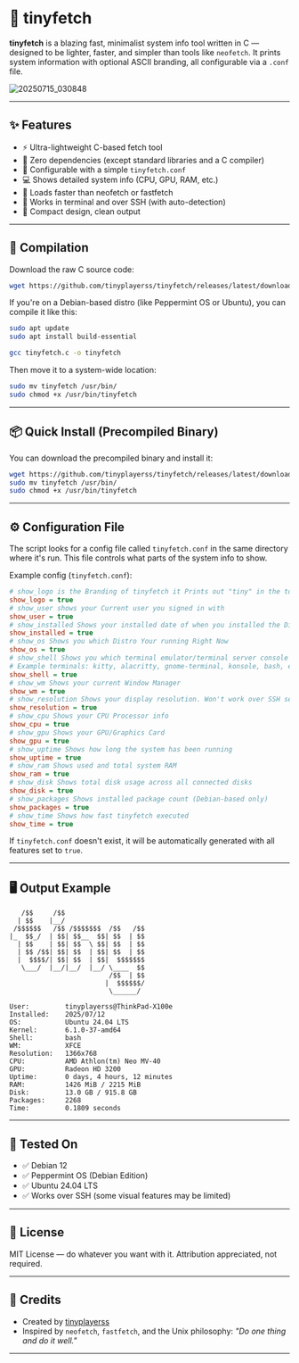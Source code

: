 # 🐧 tinyfetch

**tinyfetch** is a blazing fast, minimalist system info tool written in C — designed to be lighter, faster, and simpler than tools like `neofetch`. It prints system information with optional ASCII branding, all configurable via a `.conf` file.

![20250715_030848](https://github.com/user-attachments/assets/dc128ac7-4ad4-45d8-aec7-61642f325003)

---

## ✨ Features

- ⚡ Ultra-lightweight C-based fetch tool
- 🧠 Zero dependencies (except standard libraries and a C compiler)
- 🧰 Configurable with a simple `tinyfetch.conf`
- 💻 Shows detailed system info (CPU, GPU, RAM, etc.)
- 🚀 Loads faster than neofetch or fastfetch
- 🐚 Works in terminal and over SSH (with auto-detection)
- 📏 Compact design, clean output

---

## 🔧 Compilation

Download the raw C source code:

```bash
wget https://github.com/tinyplayerss/tinyfetch/releases/latest/download/tinyfetch.c

```

If you're on a Debian-based distro (like Peppermint OS or Ubuntu), you can compile it like this:

```bash
sudo apt update
sudo apt install build-essential

gcc tinyfetch.c -o tinyfetch
```

Then move it to a system-wide location:

```bash
sudo mv tinyfetch /usr/bin/
sudo chmod +x /usr/bin/tinyfetch
```

---

## 📦 Quick Install (Precompiled Binary)

You can download the precompiled binary and install it:

```bash
wget https://github.com/tinyplayerss/tinyfetch/releases/latest/download/tinyfetch
sudo mv tinyfetch /usr/bin/
sudo chmod +x /usr/bin/tinyfetch
```

---

## ⚙️ Configuration File

The script looks for a config file called `tinyfetch.conf` in the same directory where it's run. This file controls what parts of the system info to show.

Example config (`tinyfetch.conf`):

```ini
# show_logo is the Branding of tinyfetch it Prints out "tiny" in the top of the script
show_logo = true
# show_user shows your Current user you signed in with
show_user = true
# show_installed Shows your installed date of when you installed the Distro OS
show_installed = true
# show_os Shows you which Distro Your running Right Now
show_os = true
# show_shell Shows you which terminal emulator/terminal server console you're using...
# Example terminals: kitty, alacritty, gnome-terminal, konsole, bash, etc.
show_shell = true
# show_wm Shows your current Window Manager
show_wm = true
# show_resolution Shows your display resolution. Won't work over SSH sessions.
show_resolution = true
# show_cpu Shows your CPU Processor info
show_cpu = true
# show_gpu Shows your GPU/Graphics Card
show_gpu = true
# show_uptime Shows how long the system has been running
show_uptime = true
# show_ram Shows used and total system RAM
show_ram = true
# show_disk Shows total disk usage across all connected disks
show_disk = true
# show_packages Shows installed package count (Debian-based only)
show_packages = true
# show_time Shows how fast tinyfetch executed
show_time = true
```

If `tinyfetch.conf` doesn't exist, it will be automatically generated with all features set to `true`.

---

## 🖥️ Output Example

```
   /$$     /$$                    
  | $$    |__/                    
 /$$$$$$   /$$ /$$$$$$$  /$$   /$$
|_  $$_/  | $$| $$__  $$| $$  | $$
  | $$    | $$| $$  \ $$| $$  | $$
  | $$ /$$| $$| $$  | $$| $$  | $$
  |  $$$$/| $$| $$  | $$|  $$$$$$$
   \___/  |__/|__/  |__/ \____  $$
                         /$$  | $$
                        |  $$$$$$/
                         \______/ 

User:         tinyplayerss@ThinkPad-X100e
Installed:    2025/07/12
OS:           Ubuntu 24.04 LTS
Kernel:       6.1.0-37-amd64
Shell:        bash
WM:           XFCE
Resolution:   1366x768
CPU:          AMD Athlon(tm) Neo MV-40
GPU:          Radeon HD 3200
Uptime:       0 days, 4 hours, 12 minutes
RAM:          1426 MiB / 2215 MiB
Disk:         13.0 GB / 915.8 GB
Packages:     2268
Time:         0.1809 seconds
```

---

## 🧪 Tested On

- ✅ Debian 12
- ✅ Peppermint OS (Debian Edition)
- ✅ Ubuntu 24.04 LTS
- ✅ Works over SSH (some visual features may be limited)

---

## 📜 License

MIT License — do whatever you want with it. Attribution appreciated, not required.

---

## 🙌 Credits

- Created by [tinyplayerss](https://x.com/@tinyplayerss)  
- Inspired by `neofetch`, `fastfetch`, and the Unix philosophy: _"Do one thing and do it well."_

---

